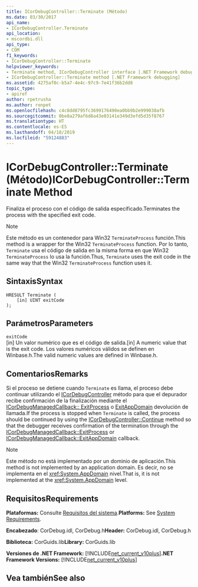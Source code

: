 ```yaml
---
title: ICorDebugController::Terminate (Método)
ms.date: 03/30/2017
api_name:
- ICorDebugController.Terminate
api_location:
- mscordbi.dll
api_type:
- COM
f1_keywords:
- ICorDebugController::Terminate
helpviewer_keywords:
- Terminate method, ICorDebugController interface [.NET Framework debugging]
- ICorDebugController::Terminate method [.NET Framework debugging]
ms.assetid: 4275af0c-b5a7-4e4c-97c9-7e41f36b2dd8
topic_type:
- apiref
author: rpetrusha
ms.author: ronpet
ms.openlocfilehash: c4c8dd8795fc3699176490ea0bb9b2e999038afb
ms.sourcegitcommit: 0be8a279af6d8a43e03141e349d3efd5d35f8767
ms.translationtype: HT
ms.contentlocale: es-ES
ms.lasthandoff: 04/18/2019
ms.locfileid: "59124883"
---
```

# <a name="icordebugcontrollerterminate-method"></a><span data-ttu-id="b8547-102">ICorDebugController::Terminate (Método)</span><span class="sxs-lookup"><span data-stu-id="b8547-102">ICorDebugController::Terminate Method</span></span>
<span data-ttu-id="b8547-103">Finaliza el proceso con el código de salida especificado.</span><span class="sxs-lookup"><span data-stu-id="b8547-103">Terminates the process with the specified exit code.</span></span>  
  
> [!NOTE]
>  <span data-ttu-id="b8547-104">Este método es un contenedor para Win32 `TerminateProcess` función.</span><span class="sxs-lookup"><span data-stu-id="b8547-104">This method is a wrapper for the Win32 `TerminateProcess` function.</span></span> <span data-ttu-id="b8547-105">Por lo tanto, `Terminate` usa el código de salida en la misma forma en que Win32 `TerminateProcess` lo usa la función.</span><span class="sxs-lookup"><span data-stu-id="b8547-105">Thus, `Terminate` uses the exit code in the same way that the Win32 `TerminateProcess` function uses it.</span></span>  
  
## <a name="syntax"></a><span data-ttu-id="b8547-106">Sintaxis</span><span class="sxs-lookup"><span data-stu-id="b8547-106">Syntax</span></span>  
  
```  
HRESULT Terminate (  
    [in] UINT exitCode  
);  
```  
  
## <a name="parameters"></a><span data-ttu-id="b8547-107">Parámetros</span><span class="sxs-lookup"><span data-stu-id="b8547-107">Parameters</span></span>  
 `exitCode`  
 <span data-ttu-id="b8547-108">[in] Un valor numérico que es el código de salida.</span><span class="sxs-lookup"><span data-stu-id="b8547-108">[in] A numeric value that is the exit code.</span></span> <span data-ttu-id="b8547-109">Los valores numéricos válidos se definen en Winbase.h.</span><span class="sxs-lookup"><span data-stu-id="b8547-109">The valid numeric values are defined in Winbase.h.</span></span>  
  
## <a name="remarks"></a><span data-ttu-id="b8547-110">Comentarios</span><span class="sxs-lookup"><span data-stu-id="b8547-110">Remarks</span></span>  
 <span data-ttu-id="b8547-111">Si el proceso se detiene cuando `Terminate` es llama, el proceso debe continuar utilizando el [ICorDebugController](../../../../docs/framework/unmanaged-api/debugging/icordebugcontroller-continue-method.md) método para que el depurador recibe confirmación de la finalización mediante el [ ICorDebugManagedCallback:: ExitProcess](../../../../docs/framework/unmanaged-api/debugging/icordebugmanagedcallback-exitprocess-method.md) o [ExitAppDomain](../../../../docs/framework/unmanaged-api/debugging/icordebugmanagedcallback-exitappdomain-method.md) devolución de llamada.</span><span class="sxs-lookup"><span data-stu-id="b8547-111">If the process is stopped when `Terminate` is called, the process should be continued by using the [ICorDebugController::Continue](../../../../docs/framework/unmanaged-api/debugging/icordebugcontroller-continue-method.md) method so that the debugger receives confirmation of the termination through the [ICorDebugManagedCallback::ExitProcess](../../../../docs/framework/unmanaged-api/debugging/icordebugmanagedcallback-exitprocess-method.md) or [ICorDebugManagedCallback::ExitAppDomain](../../../../docs/framework/unmanaged-api/debugging/icordebugmanagedcallback-exitappdomain-method.md) callback.</span></span>  
  
> [!NOTE]
>  <span data-ttu-id="b8547-112">Este método no está implementado por un dominio de aplicación.</span><span class="sxs-lookup"><span data-stu-id="b8547-112">This method is not implemented by an application domain.</span></span> <span data-ttu-id="b8547-113">Es decir, no se implementa en el <xref:System.AppDomain> nivel.</span><span class="sxs-lookup"><span data-stu-id="b8547-113">That is, it is not implemented at the <xref:System.AppDomain> level.</span></span>  
  
## <a name="requirements"></a><span data-ttu-id="b8547-114">Requisitos</span><span class="sxs-lookup"><span data-stu-id="b8547-114">Requirements</span></span>  
 <span data-ttu-id="b8547-115">**Plataformas:** Consulte [Requisitos del sistema](../../../../docs/framework/get-started/system-requirements.md).</span><span class="sxs-lookup"><span data-stu-id="b8547-115">**Platforms:** See [System Requirements](../../../../docs/framework/get-started/system-requirements.md).</span></span>  
  
 <span data-ttu-id="b8547-116">**Encabezado**: CorDebug.idl, CorDebug.h</span><span class="sxs-lookup"><span data-stu-id="b8547-116">**Header:** CorDebug.idl, CorDebug.h</span></span>  
  
 <span data-ttu-id="b8547-117">**Biblioteca:** CorGuids.lib</span><span class="sxs-lookup"><span data-stu-id="b8547-117">**Library:** CorGuids.lib</span></span>  
  
 <span data-ttu-id="b8547-118">**Versiones de .NET Framework:** [!INCLUDE[net_current_v10plus](../../../../includes/net-current-v10plus-md.md)]</span><span class="sxs-lookup"><span data-stu-id="b8547-118">**.NET Framework Versions:** [!INCLUDE[net_current_v10plus](../../../../includes/net-current-v10plus-md.md)]</span></span>  
  
## <a name="see-also"></a><span data-ttu-id="b8547-119">Vea también</span><span class="sxs-lookup"><span data-stu-id="b8547-119">See also</span></span>
